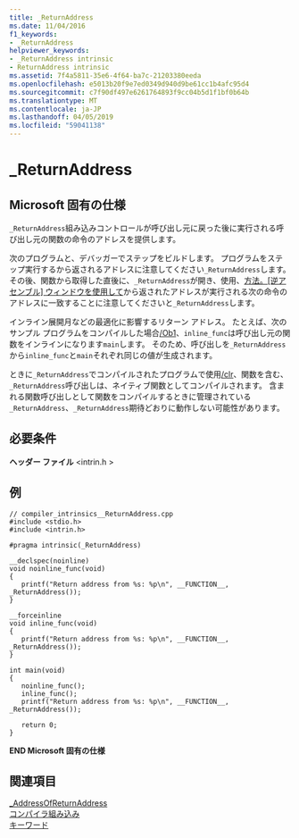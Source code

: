 ```yaml
---
title: _ReturnAddress
ms.date: 11/04/2016
f1_keywords:
- _ReturnAddress
helpviewer_keywords:
- _ReturnAddress intrinsic
- ReturnAddress intrinsic
ms.assetid: 7f4a5811-35e6-4f64-ba7c-21203380eeda
ms.openlocfilehash: e5013b20f9e7ed0349d940d9be61cc1b4afc95d4
ms.sourcegitcommit: c7f90df497e6261764893f9cc04b5d1f1bf0b64b
ms.translationtype: MT
ms.contentlocale: ja-JP
ms.lasthandoff: 04/05/2019
ms.locfileid: "59041138"
---
```

# <a name="returnaddress"></a>_ReturnAddress

## <a name="microsoft-specific"></a>Microsoft 固有の仕様

`_ReturnAddress`組み込みコントロールが呼び出し元に戻った後に実行される呼び出し元の関数の命令のアドレスを提供します。

次のプログラムと、デバッガーでステップをビルドします。 プログラムをステップ実行するから返されるアドレスに注意してください`_ReturnAddress`します。 その後、関数から取得した直後に、`_ReturnAddress`が開き、使用、[方法。[逆アセンブル] ウィンドウを使用して](/visualstudio/debugger/how-to-use-the-disassembly-window)から返されたアドレスが実行される次の命令のアドレスに一致することに注意してくださいと`_ReturnAddress`します。

インライン展開月などの最適化に影響するリターン アドレス。 たとえば、次のサンプル プログラムをコンパイルした場合[/Ob1](../build/reference/ob-inline-function-expansion.md)、`inline_func`は呼び出し元の関数をインラインになります`main`します。 そのため、呼び出しを`_ReturnAddress`から`inline_func`と`main`それぞれ同じの値が生成されます。

ときに`_ReturnAddress`でコンパイルされたプログラムで使用[/clr](../build/reference/clr-common-language-runtime-compilation.md)、関数を含む、`_ReturnAddress`呼び出しは、ネイティブ関数としてコンパイルされます。 含まれる関数呼び出しとして関数をコンパイルするときに管理されている`_ReturnAddress`、`_ReturnAddress`期待どおりに動作しない可能性があります。

## <a name="requirements"></a>必要条件

**ヘッダー ファイル** \<intrin.h >

## <a name="example"></a>例

```
// compiler_intrinsics__ReturnAddress.cpp
#include <stdio.h>
#include <intrin.h>

#pragma intrinsic(_ReturnAddress)

__declspec(noinline)
void noinline_func(void)
{
   printf("Return address from %s: %p\n", __FUNCTION__, _ReturnAddress());
}

__forceinline
void inline_func(void)
{
   printf("Return address from %s: %p\n", __FUNCTION__, _ReturnAddress());
}

int main(void)
{
   noinline_func();
   inline_func();
   printf("Return address from %s: %p\n", __FUNCTION__, _ReturnAddress());

   return 0;
}
```

**END Microsoft 固有の仕様**

## <a name="see-also"></a>関連項目

[_AddressOfReturnAddress](../intrinsics/addressofreturnaddress.md)<br/>
[コンパイラ組み込み](../intrinsics/compiler-intrinsics.md)<br/>
[キーワード](../cpp/keywords-cpp.md)
